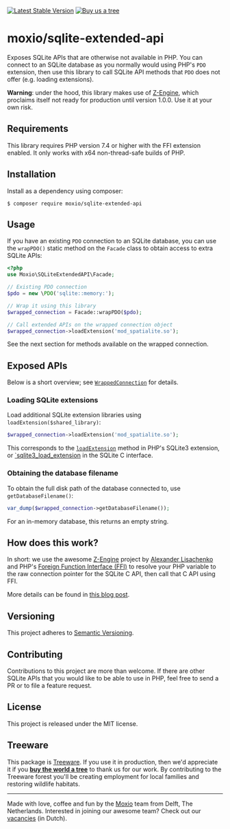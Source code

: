 [![Latest Stable Version](https://poser.pugx.org/moxio/sqlite-extended-api/v/stable)](https://packagist.org/packages/moxio/sqlite-extended-api)
[![Buy us a tree](https://img.shields.io/badge/Treeware-%F0%9F%8C%B3-lightgreen)](https://plant.treeware.earth/Moxio/sqlite-extended-api)

moxio/sqlite-extended-api
=========================

Exposes SQLite APIs that are otherwise not available in PHP. You can connect
to an SQLite database as you normally would using PHP's `PDO` extension, then
use this library to call SQLite API methods that `PDO` does not offer (e.g.
loading extensions).

**Warning**: under the hood, this library makes use of [Z-Engine](https://github.com/lisachenko/z-engine),
which proclaims itself not ready for production until version 1.0.0. Use it at
your own risk.

Requirements
------------
This library requires PHP version 7.4 or higher with the FFI extension enabled.
It only works with x64 non-thread-safe builds of PHP.

Installation
------------
Install as a dependency using composer:
```
$ composer require moxio/sqlite-extended-api
```

Usage
-----
If you have an existing `PDO` connection to an SQLite database, you can use the
`wrapPDO()` static method on the `Facade` class to obtain access to extra SQLite
APIs:

```php
<?php
use Moxio\SQLiteExtendedAPI\Facade;

// Existing PDO connection
$pdo = new \PDO('sqlite::memory:');

// Wrap it using this library
$wrapped_connection = Facade::wrapPDO($pdo);

// Call extended APIs on the wrapped connection object
$wrapped_connection->loadExtension('mod_spatialite.so');
```

See the next section for methods available on the wrapped connection.

Exposed APIs
-------------
Below is a short overview; see [`WrappedConnection`](src/WrappedConnection.php)
for details.

### Loading SQLite extensions
Load additional SQLite extension libraries using `loadExtension($shared_library)`:
```php
$wrapped_connection->loadExtension('mod_spatialite.so');
```
This corresponds to the [`loadExtension`](https://www.php.net/manual/en/sqlite3.loadextension.php)
method in PHP's SQLite3 extension, or [`sqlite3_load_extension](https://sqlite.org/c3ref/load_extension.html)
in the SQLite C interface.

### Obtaining the database filename
To obtain the full disk path of the database connected to, use `getDatabaseFilename()`:
```php
var_dump($wrapped_connection->getDatabaseFilename());
```
For an in-memory database, this returns an empty string.

How does this work?
-------------------
In short: we use the awesome [Z-Engine](https://github.com/lisachenko/z-engine)
project by [Alexander Lisachenko](https://twitter.com/lisachenko) and PHP's
[Foreign Function Interface (FFI)](https://www.php.net/manual/en/book.ffi.php)
to resolve your PHP variable to the raw connection pointer for the SQLite C API,
then call that C API using FFI.

More details can be found in [this blog post](https://www.moxio.com/blog/47/how-to-load-an-sqlite-extension-in-pdo).

Versioning
----------
This project adheres to [Semantic Versioning](http://semver.org/).

Contributing
------------
Contributions to this project are more than welcome. If there are other SQLite
APIs that you would like to be able to use in PHP, feel free to send a PR or
to file a feature request.

License
-------
This project is released under the MIT license.

Treeware
--------
This package is [Treeware](https://treeware.earth/). If you use it in production,
then we'd appreciate it if you [**buy the world a tree**](https://plant.treeware.earth/Moxio/sqlite-extended-api)
to thank us for our work. By contributing to the Treeware forest you'll be creating
employment for local families and restoring wildlife habitats.

---
Made with love, coffee and fun by the [Moxio](https://www.moxio.com) team from
Delft, The Netherlands. Interested in joining our awesome team? Check out our
[vacancies](https://werkenbij.moxio.com/) (in Dutch).
